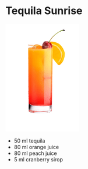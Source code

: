 # Tequila Sunrise

<img src="../images/cocktail3.jpg" width="40%" height="40%" />

- 50 ml tequila
- 80 ml orange juice
- 80 ml peach juice
- 5 ml cranberry sirop